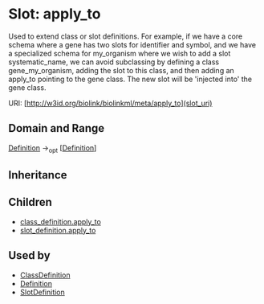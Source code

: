 # Slot: apply_to


Used to extend class or slot definitions. For example, if we have a core schema where a gene has two slots for identifier and symbol, and we have a specialized schema for my_organism where we wish to add a slot systematic_name, we can avoid subclassing by defining a class gene_my_organism, adding the slot to this class, and then adding an apply_to pointing to the gene class. The new slot will be 'injected into' the gene class.

URI: [http://w3id.org/biolink/biolinkml/meta/apply_to](slot_uri)
## Domain and Range

[Definition](Definition.md) -><sub>opt</sub> [[Definition](Definition.md)]
## Inheritance

## Children

 *  [class_definition.apply_to](class_definition_apply_to.md)
 *  [slot_definition.apply_to](slot_definition_apply_to.md)
## Used by

 * [ClassDefinition](ClassDefinition.md)
 * [Definition](Definition.md)
 * [SlotDefinition](SlotDefinition.md)
